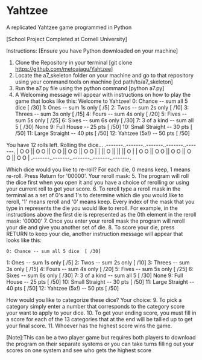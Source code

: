 # Yahtzee
A replicated Yahtzee game programmed in Python

[School Project Completed at Cornell University]

Instructions:
[Ensure you have Python downloaded on your machine]
1.  Clone the Repository in your terminal [git clone https://github.com/metoajagu/Yahtzee]
2.  Locate the a7_skeleton folder on your machine and go to that repository using your command tools on machine [cd path/to/a7_skeleton]
3.  Run the a7.py file using the python command [python a7.py]
4.  A Welcoming message will appear with instructions on how to play the game that looks like this:
    Welcome to Yahtzee!
0: Chance -- sum all 5 dice  [ /30]
1: Ones   -- sum 1s only     [ /5]
2: Twos   -- sum 2s only     [ /10]
3: Threes -- sum 3s only     [ /15]
4: Fours  -- sum 4s only     [ /20]
5: Fives  -- sum 5s only     [ /25]
6: Sixes  -- sum 6s only     [ /30]
7: 3 of a kind -- sum all 5  [ /30]
None
9: Full House     -- 25 pts  [ /50]
10: Small Straight -- 30 pts [ /50]
11: Large Straight -- 40 pts [ /50]
12: Yahtzee (5x!)  -- 50 pts [ /50]

You have 12 rolls left.
Rolling the dice...
.-------..-------..-------..-------..-------.
| O   O || O   O || O   O || O   O || O   O |
|       ||   O   ||       ||       ||   O   |
| O   O || O   O || O   O || O   O || O   O |
.-------..-------..-------..-------..-------.

Which dice would you like to re-roll?
For each die, 0 means keep, 1 means re-roll.
Press Return for '00000'.
Your reroll mask: 
5.  The program will roll the dice first when you open it and you have a choice of rerolling or using your current roll to get your score.
6.  To reroll type a reroll mask in the terminal as a set of 0's and 1's to determine which die you would like to reroll, '1' means reroll and '0' means keep.
    Every index of the mask that you type in represents the die you would like to reroll. For example, in the instructions above the first die is represented as the 
    0th element in the reroll mask: '00000' 
7.  Once you enter your reroll mask the program will reroll your die and give you another set of die.
8.  To score your die, press RETURN to keep your die, another instruction message will appear that looks like this:

    0: Chance -- sum all 5 dice  [ /30]
1: Ones   -- sum 1s only     [ /5]
2: Twos   -- sum 2s only     [ /10]
3: Threes -- sum 3s only     [ /15]
4: Fours  -- sum 4s only     [ /20]
5: Fives  -- sum 5s only     [ /25]
6: Sixes  -- sum 6s only     [ /30]
7: 3 of a kind -- sum all 5  [ /30]
None
9: Full House     -- 25 pts  [ /50]
10: Small Straight -- 30 pts [ /50]
11: Large Straight -- 40 pts [ /50]
12: Yahtzee (5x!)  -- 50 pts [ /50]

How would you like to categorize these dice?
Your choice: 
9.   To pick a category simply enter a number that corresponds to the category score your want to apply to your dice. 
10.  To get your ending score, you must fill in a score for each of the 13 categories that at the end will be tallied up to get your final score.
11.  Whoever has the highest score wins the game. 

[Note]:This can be a two player game but requires both players to download the program on their separate systems or you can take turns filling out your scores on one system
      and see who gets the highest score



